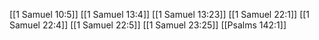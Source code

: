 [[1 Samuel 10:5]]
[[1 Samuel 13:4]]
[[1 Samuel 13:23]]
[[1 Samuel 22:1]]
[[1 Samuel 22:4]]
[[1 Samuel 22:5]]
[[1 Samuel 23:25]]
[[Psalms 142:1]]
